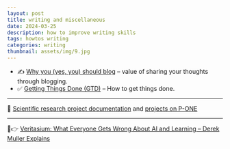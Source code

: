 ```yaml
---
layout: post
title: writing and miscellaneous
date: 2024-03-25
description: how to improve writing skills 
tags: howtos writing
categories: writing
thumbnail: assets/img/9.jpg
---
```


- ✍️ [Why you (yes, you) should blog](https://medium.com/@racheltho/why-you-yes-you-should-blog-7d2544ac1045) – value of sharing your thoughts through blogging.
- ✅ [Getting Things Done (GTD)](https://todoist.com/productivity-methods/getting-things-done) – How to get things done.

---

📖 [Scientific research project documentation](https://github.com/jptwagira/programing-tips/blob/main/documentation.md) and [projects on P-ONE](https://github.com/jptwagira/phd-dissertation/tree/main)

---

📖👉 [Veritasium: What Everyone Gets Wrong About AI and Learning – Derek Muller Explains](https://www.youtube.com/watch?v=0xS68sl2D70)